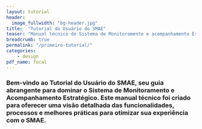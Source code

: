 ```yaml
---
layout: tutorial
header:
  image_fullwidth: "bg-header.jpg"
title:  "Tutorial do Usuário do SMAE"
teaser: "Manual técnico do Sistema de Monitoramento e acompanhamento Estratégico."
breadcrumb: true
permalink: "/primeiro-tutorial/"
categories:
    - design
pdf_name: focal
---
```


### Bem-vindo ao Tutorial do Usuário do SMAE, seu guia abrangente para dominar o Sistema de Monitoramento e Acompanhamento Estratégico. Este manual técnico foi criado para oferecer uma visão detalhada das funcionalidades, processos e melhores práticas para otimizar sua experiência com o SMAE.






